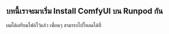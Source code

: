 ## บทนี้เราจะมาเริ่ม Install ComfyUI บน Runpod กัน
ผมได้เตรียมไฟล์ไว้แล้ว เพื่อนๆ สามารถไปโหลดได้ที่ 
